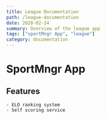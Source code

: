 ```yaml
---
title: League Documentation
path: /league-documentation
date: 2020-02-24
summary: Overview of the league app
tags: ["sportMngr App", "league"]
category: documentation
---
```


# SportMngr App

## Features

    - ELO ranking system
    - Self scoring service
